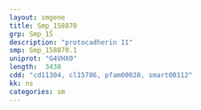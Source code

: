 ```yaml
---
layout: smgene
title: Smp_158870
grp: Smp_15
description: "protocadherin 11"
smp: Smp_158870.1
uniprot: "G4VHX0"
length:  3438
cdd: "cd11304, cl15786, pfam00028, smart00112"
kk: ns
categories: sm
---
```

